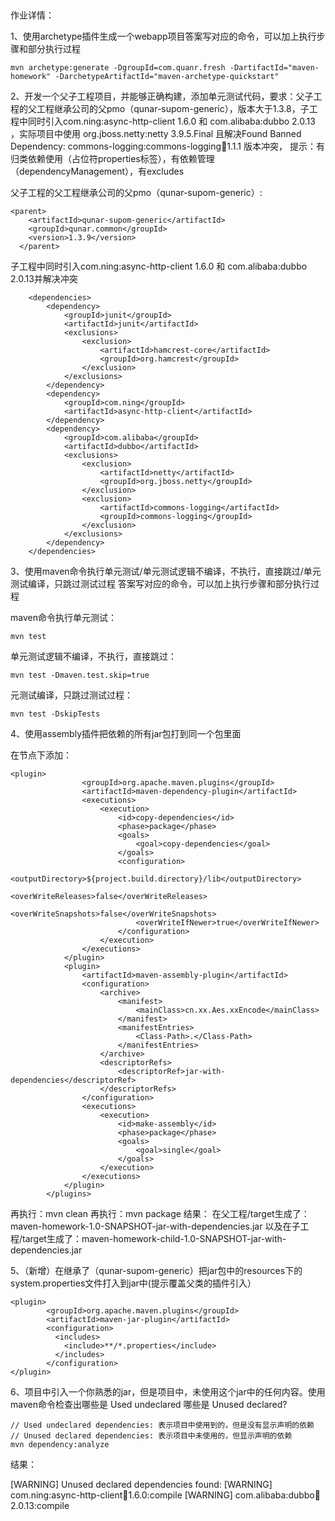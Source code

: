 ​	

作业详情：

 1、使用archetype插件生成一个webapp项目答案写对应的命令，可以加上执行步骤和部分执行过程

```shell
mvn archetype:generate -DgroupId=com.quanr.fresh -DartifactId="maven-homework" -DarchetypeArtifactId="maven-archetype-quickstart"
```

2、开发一个父子工程项目，并能够正确构建，添加单元测试代码，要求：父子工程的父工程继承公司的父pmo（qunar-supom-generic），版本大于1.3.8，子工程中同时引入com.ning:async-http-client 1.6.0   和 com.alibaba:dubbo 2.0.13  ，实际项目中使用 org.jboss.netty:netty 3.9.5.Final 且解决Found Banned Dependency: commons-logging:commons-logging:jar:1.1.1 版本冲突， 提示：有归类依赖使用（占位符properties标签），有依赖管理（dependencyManagement），有excludes

父子工程的父工程继承公司的父pmo（qunar-supom-generic）:

```
<parent>
    <artifactId>qunar-supom-generic</artifactId>
    <groupId>qunar.common</groupId>
    <version>1.3.9</version>
  </parent>
```

子工程中同时引入com.ning:async-http-client 1.6.0   和 com.alibaba:dubbo 2.0.13并解决冲突

```
	<dependencies>
		<dependency>
			<groupId>junit</groupId>
			<artifactId>junit</artifactId>
			<exclusions>
				<exclusion>
					<artifactId>hamcrest-core</artifactId>
					<groupId>org.hamcrest</groupId>
				</exclusion>
			</exclusions>
		</dependency>
		<dependency>
			<groupId>com.ning</groupId>
			<artifactId>async-http-client</artifactId>
		</dependency>
		<dependency>
			<groupId>com.alibaba</groupId>
			<artifactId>dubbo</artifactId>
			<exclusions>
				<exclusion>
					<artifactId>netty</artifactId>
					<groupId>org.jboss.netty</groupId>
				</exclusion>
				<exclusion>
					<artifactId>commons-logging</artifactId>
					<groupId>commons-logging</groupId>
				</exclusion>
			</exclusions>
		</dependency>
	</dependencies>
```

3、使用maven命令执行单元测试/单元测试逻辑不编译，不执行，直接跳过/单元测试编译，只跳过测试过程
答案写对应的命令，可以加上执行步骤和部分执行过程

maven命令执行单元测试：

```
mvn test
```

单元测试逻辑不编译，不执行，直接跳过：

```
mvn test -Dmaven.test.skip=true
```

元测试编译，只跳过测试过程：

```
mvn test -DskipTests
```

4、使用assembly插件把依赖的所有jar包打到同一个包里面

在<pulgins>节点下添加：

```
<plugin>
				<groupId>org.apache.maven.plugins</groupId>
				<artifactId>maven-dependency-plugin</artifactId>
				<executions>
					<execution>
						<id>copy-dependencies</id>
						<phase>package</phase>
						<goals>
							<goal>copy-dependencies</goal>
						</goals>
						<configuration>
							<outputDirectory>${project.build.directory}/lib</outputDirectory>
							<overWriteReleases>false</overWriteReleases>
							<overWriteSnapshots>false</overWriteSnapshots>
							<overWriteIfNewer>true</overWriteIfNewer>
						</configuration>
					</execution>
				</executions>
			</plugin>
			<plugin>
				<artifactId>maven-assembly-plugin</artifactId>
				<configuration>
					<archive>
						<manifest>
							<mainClass>cn.xx.Aes.xxEncode</mainClass>
						</manifest>
						<manifestEntries>
							<Class-Path>.</Class-Path>
						</manifestEntries>
					</archive>
					<descriptorRefs>
						<descriptorRef>jar-with-dependencies</descriptorRef>
					</descriptorRefs>
				</configuration>
				<executions>
					<execution>
						<id>make-assembly</id>
						<phase>package</phase>
						<goals>
							<goal>single</goal>
						</goals>
					</execution>
				</executions>
			</plugin>
		</plugins>
```

再执行：mvn clean 再执行：mvn package
结果：
在父工程/target生成了：maven-homework-1.0-SNAPSHOT-jar-with-dependencies.jar
以及在子工程/target生成了：maven-homework-child-1.0-SNAPSHOT-jar-with-dependencies.jar

5、（新增）在继承了（qunar-supom-generic）把jar包中的resources下的system.properties文件打入到jar中(提示覆盖父类的插件引入）

```
<plugin>
        <groupId>org.apache.maven.plugins</groupId>
        <artifactId>maven-jar-plugin</artifactId>
        <configuration>
          <includes>
            <include>**/*.properties</include>
          </includes>
        </configuration>
</plugin>
```

6、项目中引入一个你熟悉的jar，但是项目中，未使用这个jar中的任何内容。使用maven命令检查出哪些是 Used undeclared 哪些是 Unused declared? 

```
// Used undeclared dependencies: 表示项目中使用到的，但是没有显示声明的依赖
// Unused declared dependencies: 表示项目中未使用的，但显示声明的依赖
mvn dependency:analyze
```

结果：

[WARNING] Unused declared dependencies found:
[WARNING]    com.ning:async-http-client:jar:1.6.0:compile
[WARNING]    com.alibaba:dubbo:jar:2.0.13:compile